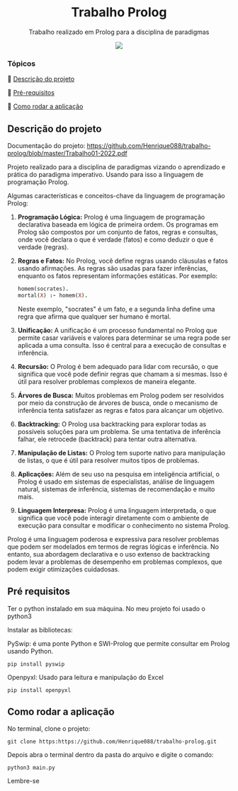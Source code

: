 <h1 align="center">Trabalho Prolog </h1>
<p align="center">
Trabalho realizado em Prolog para a disciplina de paradigmas
</p>
<p align="center" >
<img src="http://img.shields.io/static/v1?label=STATUS&message=CONCLUIDO&color=RED&style=for-the-badge"/>
</p>

### Tópicos 

:small_blue_diamond: [Descrição do projeto](#descrição-do-projeto)

:small_blue_diamond: [Pré-requisitos](#pré-requisitos)

:small_blue_diamond: [Como rodar a aplicação](#como-rodar-a-aplicação-arrow_forward)


## Descrição do projeto
Documentação do projeto: https://github.com/Henrique088/trabalho-prolog/blob/master/Trabalho01-2022.pdf

Projeto realizado para a disciplina de paradigmas vizando o aprendizado e prática do paradigma imperativo. Usando para isso a linguagem de programação Prolog. 

Algumas características e conceitos-chave da linguagem de programação Prolog:

1. **Programação Lógica:** Prolog é uma linguagem de programação declarativa baseada em lógica de primeira ordem. Os programas em Prolog são compostos por um conjunto de fatos, regras e consultas, onde você declara o que é verdade (fatos) e como deduzir o que é verdade (regras).

2. **Regras e Fatos:** No Prolog, você define regras usando cláusulas e fatos usando afirmações. As regras são usadas para fazer inferências, enquanto os fatos representam informações estáticas. Por exemplo:
   
   ```prolog
   homem(socrates).
   mortal(X) :- homem(X).
   ```

   Neste exemplo, "socrates" é um fato, e a segunda linha define uma regra que afirma que qualquer ser humano é mortal.

3. **Unificação:** A unificação é um processo fundamental no Prolog que permite casar variáveis e valores para determinar se uma regra pode ser aplicada a uma consulta. Isso é central para a execução de consultas e inferência.

4. **Recursão:** O Prolog é bem adequado para lidar com recursão, o que significa que você pode definir regras que chamam a si mesmas. Isso é útil para resolver problemas complexos de maneira elegante.

5. **Árvores de Busca:** Muitos problemas em Prolog podem ser resolvidos por meio da construção de árvores de busca, onde o mecanismo de inferência tenta satisfazer as regras e fatos para alcançar um objetivo.

6. **Backtracking:** O Prolog usa backtracking para explorar todas as possíveis soluções para um problema. Se uma tentativa de inferência falhar, ele retrocede (backtrack) para tentar outra alternativa.

7. **Manipulação de Listas:** O Prolog tem suporte nativo para manipulação de listas, o que é útil para resolver muitos tipos de problemas.

8. **Aplicações:** Além de seu uso na pesquisa em inteligência artificial, o Prolog é usado em sistemas de especialistas, análise de linguagem natural, sistemas de inferência, sistemas de recomendação e muito mais.

9. **Linguagem Interpresa:** Prolog é uma linguagem interpretada, o que significa que você pode interagir diretamente com o ambiente de execução para consultar e modificar o conhecimento no sistema Prolog.

Prolog é uma linguagem poderosa e expressiva para resolver problemas que podem ser modelados em termos de regras lógicas e inferência. No entanto, sua abordagem declarativa e o uso extenso de backtracking podem levar a problemas de desempenho em problemas complexos, que podem exigir otimizações cuidadosas.

## Pré requisitos

Ter o python instalado em sua máquina. No meu projeto foi usado o python3

Instalar as bibliotecas: 

PySwip: é uma ponte Python e SWI-Prolog que permite consultar em Prolog usando Python.

```
pip install pyswip

```

Openpyxl: Usado para leitura e manipulação do Excel

```
pip install openpyxl

```

## Como rodar a aplicação

No terminal, clone o projeto: 

```
git clone https:https://github.com/Henrique088/trabalho-prolog.git
```

Depois abra o terminal dentro da pasta do arquivo e digite o comando: 

```
python3 main.py

```
Lembre-se
